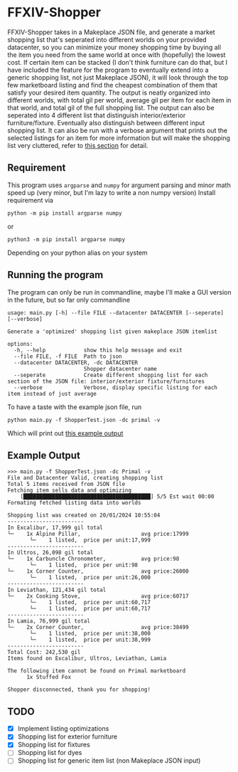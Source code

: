 # FFXIV-Shopper
FFXIV-Shopper takes in a Makeplace JSON file, and generate a market shopping list that's seperated into different worlds on your provided datacenter, so you can minimize your money shopping time by buying all the item you need from the same world at once with (hopefully) the lowest cost.
If certain item can be stacked (I don't think furniture can do that, but I have included the feature for the program to eventually extend into a generic shopping list, not just Makeplace JSON), it will look through the top few marketboard listing and find the cheapest combination of them that satisfy your desired item quantity.
The output is neatly organized into different worlds, with total gil per world, average gil per item for each item in that world, and total gil of the full shopping list.
The output can also be seperated into 4 different list that distinguish interior/exterior furniture/fixture. Eventually also distinguish between different input shopping list.
It can also be run with a verbose argument that prints out the selected listings for an item for more information but will make the shopping list very cluttered, refer to [this section](#running-the-program) for detail.

## Requirement
This program uses ```argparse``` and ```numpy``` for argument parsing and minor math speed up (very minor, but I'm lazy to write a non numpy version)
Install requirement via
```
python -m pip install argparse numpy
```
or
```
python3 -m pip install argparse numpy
```
Depending on your python alias on your system

## Running the program
The program can only be run in commandline, maybe I'll make a GUI version in the future, but so far only commandline

```
usage: main.py [-h] --file FILE --datacenter DATACENTER [--seperate] [--verbose]

Generate a 'optimized' shopping list given makeplace JSON itemlist

options:
  -h, --help            show this help message and exit
  --file FILE, -f FILE  Path to json
  --datacenter DATACENTER, -dc DATACENTER
                        Shopper datacenter name
  --seperate            Create different shopping list for each section of the JSON file: interior/exterior fixture/furnitures
  --verbose             Verbose, display specific listing for each item instead of just average
```
To have a taste with the example json file, run
```
python main.py -f ShopperTest.json -dc primal -v
```
Which will print out [this example output](#example-output)

## Example Output
```
>>> main.py -f ShopperTest.json -dc Primal -v
File and Datacenter Valid, creating shopping list
Total 5 items received from JSON file
Fetching item sells data and optimizing
    [████████████████████████████████████████] 5/5 Est wait 00:00
Formating fetched listing data into worlds

Shopping list was created on 20/01/2024 10:55:04
------------------------
In Excalibur, 17,999 gil total
└─    1x Alpine Pillar,                   avg price:17999
       └─    1 listed,  price per unit:17,999
------------------------
In Ultros, 26,098 gil total
└─    1x Carbuncle Chronometer,           avg price:98
       └─    1 listed,  price per unit:98
└─    1x Corner Counter,                  avg price:26000
       └─    1 listed,  price per unit:26,000
------------------------
In Leviathan, 121,434 gil total
└─    2x Cooking Stove,                   avg price:60717
       └─    1 listed,  price per unit:60,717
       └─    1 listed,  price per unit:60,717
------------------------
In Lamia, 76,999 gil total
└─    2x Corner Counter,                  avg price:38499
       └─    1 listed,  price per unit:38,000
       └─    1 listed,  price per unit:38,999
------------------------
Total Cost: 242,530 gil
Items found on Excalibur, Ultros, Leviathan, Lamia

The following item cannot be found on Primal marketboard
      1x Stuffed Fox

Shopper disconnected, thank you for shopping!
```

## TODO
- [x] Implement listing optimizations
- [x] Shopping list for exterior furniture
- [x] Shopping list for fixtures
- [ ] Shopping list for dyes
- [ ] Shopping list for generic item list (non Makeplace JSON input)
